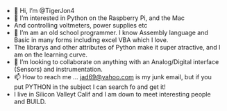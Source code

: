 - 👋 Hi, I’m @TigerJon4
- 👀 I’m interested in Python on the Raspberry Pi, and the Mac
- And controlling voltmeters, power supplies etc
- 🌱 I’m am an old school programmer.  I know Assembly language and Basic in many forms including excel VBA which I love.
-  The librarys and other attributes of Python make it super atractive, and I am on the learning curve.
- 💞️ I’m looking to collaborate on anything with an Analog/Digital interface (Sensors) and instrumentation.
- 📫 How to reach me ... jad69@yahoo.com is my junk email, but if you put PYTHON in the subject I can search fo and get it!
- I live in Silicon Valleyt Calif and I am down to meet interesting people and BUILD.

<!---
TigerJon4/TigerJon4 is a ✨ special ✨ repository because its `README.md` (this file) appears on your GitHub profile.
You can click the Preview link to take a look at your changes.
--->
